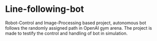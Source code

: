 # Line-following-bot
Robot-Control and Image-Processing based project, autonomous bot follows the randomly assigned path in OpenAI gym arena. The project is made to testify the control and handling of bot in simulation.

